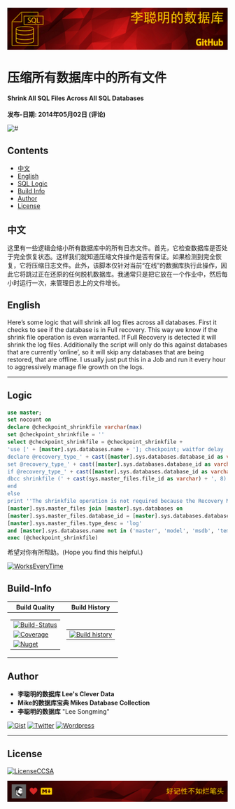 ![CLEVER DATA GIT REPO](https://raw.githubusercontent.com/LiCongMingDeShujuku/git-resources/master/0-clever-data-github.png "李聪明的数据库")

# 压缩所有数据库中的所有文件
#### Shrink All SQL Files Across All SQL Databases
**发布-日期: 2014年05月02日 (评论)**

![#](images/##############?raw=true "#")

## Contents

- [中文](#中文)
- [English](#English)
- [SQL Logic](#Logic)
- [Build Info](#Build-Info)
- [Author](#Author)
- [License](#License) 


## 中文
这里有一些逻辑会缩小所有数据库中的所有日志文件。首先，它检查数据库是否处于完全恢复状态。这样我们就知道压缩文件操作是否有保证。如果检测到完全恢复，它将压缩日志文件。此外，该脚本仅针对当前“在线”的数据库执行此操作，因此它将跳过正在还原的任何脱机数据库。我通常只是把它放在一个作业中，然后每小时运行一次，来管理日志上的文件增长。


## English
Here’s some logic that will shrink all log files across all databases. First it checks to see if the database is in Full recovery. This way we know if the shrink file operation is even warranted. If Full Recovery is detected it will shrink the log files. Additionally the script will only do this against databases that are currently ‘online’, so it will skip any databases that are being restored, that are offline. I usually just put this in a Job and run it every hour to aggressively manage file growth on the logs.

---
## Logic
```SQL
use master;
set nocount on
declare @checkpoint_shrinkfile varchar(max)
set @checkpoint_shrinkfile = ''
select @checkpoint_shrinkfile = @checkpoint_shrinkfile +
'use [' + [master].sys.databases.name + ']; checkpoint; waitfor delay ''00:00:01'';' + char(10) + '
declare @recovery_type_' + cast([master].sys.databases.database_id as varchar) + ' varchar(50);' + char(10) + '
set @recovery_type_' + cast([master].sys.databases.database_id as varchar) + ' = ( select recovery_model_desc from master.sys.databases where database_id = ''' + cast([master].sys.databases.database_id as varchar) + ''' );' + char(10) + '
if @recovery_type_' + cast([master].sys.databases.database_id as varchar) + ' = ''FULL'' collate Latin1_General_CI_AS_KS_WS' + char(10) + ' begin ' + char(10) + '
dbcc shrinkfile (' + cast(sys.master_files.file_id as varchar) + ', 8)' + char(10) + 'print ''The shrinkfile operation has completed for Database [' + replace(db_name([master].sys.databases.database_id), '''', '') + ']''' + char(10) + '
end
else
print ''The shrinkfile operation is not required because the Recovery Model is SIMPLE on Database: [' + replace(db_name([master].sys.databases.database_id), '''', '') + ']'';' + char(10) + '' + char(10) + '' from
[master].sys.master_files join [master].sys.databases on
[master].sys.master_files.database_id = [master].sys.databases.database_id where
[master].sys.master_files.type_desc = 'log'
and [master].sys.databases.name not in ('master', 'model', 'msdb', 'tempdb') and [master].sys.databases.state_desc = 'online';
exec (@checkpoint_shrinkfile)


```

希望对你有所帮助。(Hope you find this helpful.)



[![WorksEveryTime](https://forthebadge.com/images/badges/60-percent-of-the-time-works-every-time.svg)](https://shitday.de/)

## Build-Info

| Build Quality | Build History |
|--|--|
|<table><tr><td>[![Build-Status](https://ci.appveyor.com/api/projects/status/pjxh5g91jpbh7t84?svg?style=flat-square)](#)</td></tr><tr><td>[![Coverage](https://coveralls.io/repos/github/tygerbytes/ResourceFitness/badge.svg?style=flat-square)](#)</td></tr><tr><td>[![Nuget](https://img.shields.io/nuget/v/TW.Resfit.Core.svg?style=flat-square)](#)</td></tr></table>|<table><tr><td>[![Build history](https://buildstats.info/appveyor/chart/tygerbytes/resourcefitness)](#)</td></tr></table>|

## Author

- **李聪明的数据库 Lee's Clever Data**
- **Mike的数据库宝典 Mikes Database Collection**
- **李聪明的数据库** "Lee Songming"

[![Gist](https://img.shields.io/badge/Gist-李聪明的数据库-<COLOR>.svg)](https://gist.github.com/congmingshuju)
[![Twitter](https://img.shields.io/badge/Twitter-mike的数据库宝典-<COLOR>.svg)](https://twitter.com/mikesdatawork?lang=en)
[![Wordpress](https://img.shields.io/badge/Wordpress-mike的数据库宝典-<COLOR>.svg)](https://mikesdatawork.wordpress.com/)

---
## License
[![LicenseCCSA](https://img.shields.io/badge/License-CreativeCommonsSA-<COLOR>.svg)](https://creativecommons.org/share-your-work/licensing-types-examples/)

![Lee Songming](https://raw.githubusercontent.com/LiCongMingDeShujuku/git-resources/master/1-clever-data-github.png "李聪明的数据库")

